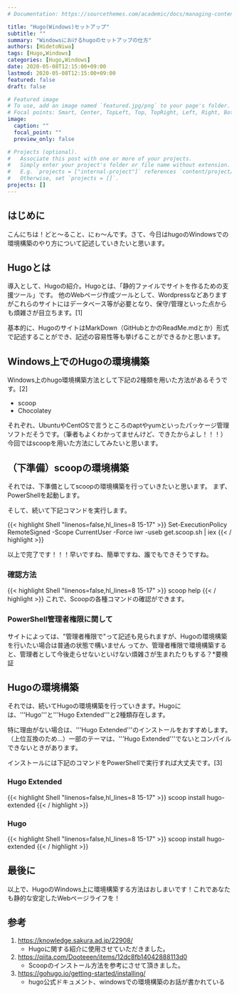 ```yaml
---
# Documentation: https://sourcethemes.com/academic/docs/managing-content/

title: "Hugo(Windows)セットアップ"
subtitle: ""
summary: "Windowsにおけるhugoのセットアップの仕方"
authors: [HidetoNiwa]
tags: [Hugo,Windows]
categories: [Hugo,Windows]
date: 2020-05-08T12:15:00+09:00
lastmod: 2020-05-08T12:15:00+09:00
featured: false
draft: false

# Featured image
# To use, add an image named `featured.jpg/png` to your page's folder.
# Focal points: Smart, Center, TopLeft, Top, TopRight, Left, Right, BottomLeft, Bottom, BottomRight.
image:
  caption: ""
  focal_point: ""
  preview_only: false

# Projects (optional).
#   Associate this post with one or more of your projects.
#   Simply enter your project's folder or file name without extension.
#   E.g. `projects = ["internal-project"]` references `content/project/deep-learning/index.md`.
#   Otherwise, set `projects = []`.
projects: []
---
```

## はじめに

こんにちは！どと～ること、にゎ～んです。さて、今日はhugoのWindowsでの環境構築のやり方について記述していきたいと思います。

## Hugoとは

導入として、Hugoの紹介。Hugoとは、「静的ファイルでサイトを作るための支援ツール」です。
他のWebページ作成ツールとして、Wordpressなどありますがこれらのサイトにはデータベース等が必要となり、保守/管理といった点からも煩雑さが目立ちます。[1]

基本的に、HugoのサイトはMarkDown（GitHubとかのReadMe.mdとか）形式で記述することができ、記述の容易性等も挙げることができるかと思います。

## Windows上でのHugoの環境構築

Windows上のhugo環境構築方法として下記の2種類を用いた方法があるそうです。[2]

- scoop
- Chocolatey

それぞれ、UbuntuやCentOSで言うところのaptやyumといったパッケージ管理ソフトだそうです。（筆者もよくわかってませんけど、できたからよし！！！）今回ではscoopを用いた方法にしてみたいと思います。

## （下準備）scoopの環境構築

それでは、下準備としてscoopの環境構築を行っていきたいと思います。
まず、PowerShellを起動します。

そして、続いて下記コマンドを実行します。

{{< highlight Shell "linenos=false,hl_lines=8 15-17" >}}
Set-ExecutionPolicy RemoteSigned -Scope CurrentUser -Force
iwr -useb get.scoop.sh | iex
{{< / highlight >}}

以上で完了です！！！早いですね、簡単ですね、誰でもできそうですね。

### 確認方法

{{< highlight Shell "linenos=false,hl_lines=8 15-17" >}}
scoop help
{{< / highlight >}}
これで、Scoopの各種コマンドの確認ができます。

### PowerShell管理者権限に関して

サイトによっては、"管理者権限で"って記述も見られますが、Hugoの環境構築を行いたい場合は普通の状態で構いません
ってか、管理者権限で環境構築すると、管理者として今後走らせないといけない煩雑さが生まれたりもする？*要検証

## Hugoの環境構築

それでは、続いてHugoの環境構築を行っていきます。Hugoには、'''Hugo'''と'''Hugo Extended'''と2種類存在します。

特に理由がない場合は、'''Hugo Extended'''のインストールをおすすめします。（上位互換のため...）一部のテーマは、'''Hugo Extended'''でないとコンパイルできないときがあります。

インストールには下記のコマンドをPowerShellで実行すれば大丈夫です。[3]

### Hugo Extended

{{< highlight Shell "linenos=false,hl_lines=8 15-17" >}}
scoop install hugo-extended
{{< / highlight >}}

### Hugo

{{< highlight Shell "linenos=false,hl_lines=8 15-17" >}}
scoop install hugo-extended
{{< / highlight >}}

## 最後に

以上で、HugoのWindows上に環境構築する方法はおしまいです！これであなたも静的な安定したWebページライフを！

## 参考

1. <https://knowledge.sakura.ad.jp/22908/>
    - Hugoに関する紹介に使用させていただきました。
2. <https://qiita.com/Dooteeen/items/12dc8fb14042888113d0>
   - Scoopのインストール方法を参考にさせて頂きました。
3. <https://gohugo.io/getting-started/installing/>
   - hugo公式ドキュメント、windowsでの環境構築のお話が書かれている
